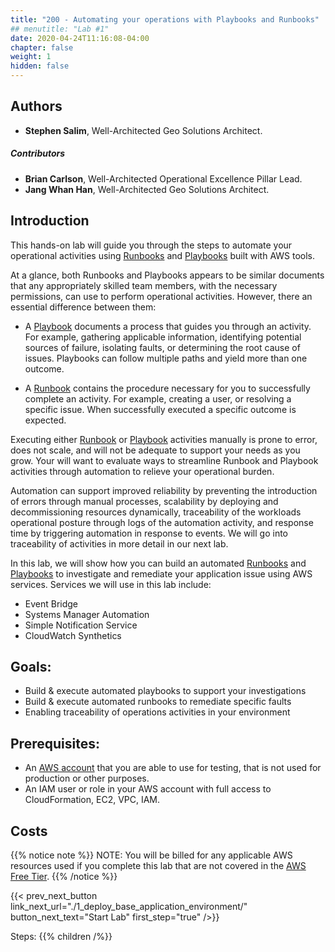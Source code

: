 ```yaml
---
title: "200 - Automating your operations with Playbooks and Runbooks"
## menutitle: "Lab #1"
date: 2020-04-24T11:16:08-04:00
chapter: false
weight: 1
hidden: false
---
```


## Authors
* **Stephen Salim**, Well-Architected Geo Solutions Architect.

##### Contributors
* **Brian Carlson**, Well-Architected Operational Excellence Pillar Lead.
* **Jang Whan Han**, Well-Architected Geo Solutions Architect.

## Introduction

This hands-on lab will guide you through the steps to automate your operational activities using  [Runbooks](https://wa.aws.amazon.com/wat.concept.runbook.en.html) and [Playbooks](https://wa.aws.amazon.com/wat.concept.playbook.en.html) built with AWS tools.

At a glance, both Runbooks and Playbooks appears to be similar documents that any appropriately skilled team members, with the necessary permissions, can use to perform operational activities. However, there an essential difference between them:

* A [Playbook](https://wa.aws.amazon.com/wellarchitected/2020-07-02T19-33-23/wat.concept.playbook.en.html) documents a process that guides you through an activity. For example, gathering applicable information, identifying potential sources of failure, isolating faults, or determining the root cause of issues. Playbooks can follow multiple paths and yield more than one outcome. 

* A [Runbook](https://wa.aws.amazon.com/wat.concept.runbook.en.html) contains the procedure necessary for you to successfully complete an activity. For example, creating a user, or resolving a specific issue. When successfully executed a specific outcome is expected.

Executing either [Runbook](https://wa.aws.amazon.com/wat.concept.runbook.en.html) or [Playbook](https://wa.aws.amazon.com/wat.concept.playbook.en.html)  activities manually is prone to error, does not scale, and will not be adequate to support your needs as you grow. Your will want to evaluate ways to streamline Runbook and Playbook activities through automation to relieve your operational burden. 

Automation can support improved reliability by preventing the introduction of errors through manual processes, scalability by deploying and decommissioning resources dynamically, traceability of the workloads operational posture through logs of the automation activity, and response time by triggering automation in response to events. We will go into traceability of activities in more detail in our next lab.


In this lab, we will show how you can build an automated [Runbooks](https://wa.aws.amazon.com/wat.concept.runbook.en.html) and [Playbooks](https://wa.aws.amazon.com/wat.concept.playbook.en.html) to investigate and remediate your application issue using AWS services. Services we will use in this lab include:

* Event Bridge
* Systems Manager Automation
* Simple Notification Service
* CloudWatch Synthetics

## Goals: 

* Build & execute automated playbooks to support your investigations
* Build & execute automated runbooks to remediate specific faults
* Enabling traceability of operations activities in your environment


## Prerequisites:
* An [AWS account](https://portal.aws.amazon.com/gp/aws/developer/registration/index.html) that you are able to use for testing, that is not used for production or other purposes.  
* An IAM user or role in your AWS account with full access to CloudFormation, EC2, VPC, IAM.  

## Costs
{{% notice note %}}
NOTE: You will be billed for any applicable AWS resources used if you complete this lab that are not covered in the [AWS Free Tier](https://aws.amazon.com/free/).
{{% /notice %}}

{{< prev_next_button link_next_url="./1_deploy_base_application_environment/" button_next_text="Start Lab" first_step="true" />}}

Steps:
{{% children  /%}}
